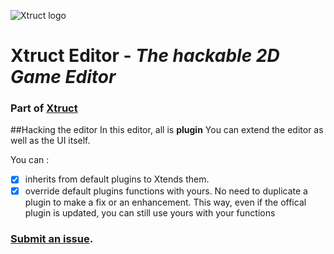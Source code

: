 ![Xtruct logo](https://cdn.discordapp.com/attachments/276347001980059659/276752307020890113/xtruct-logo2-1.png)
# Xtruct Editor - *The hackable 2D Game Editor*
### Part of [Xtruct](https://github.com/Xtruct/Xtruct)


##Hacking the editor
In this editor, all is **plugin**
You can extend the editor as well as the UI itself.

You can :

- [x] inherits from default plugins to Xtends them.
- [x] override default plugins functions with yours. No need to duplicate a plugin to make a fix or an enhancement.
This way, even if the offical plugin is updated, you can still use yours with your functions

### [Submit an issue](https://github.com/Xtruct/Editor/issues).

